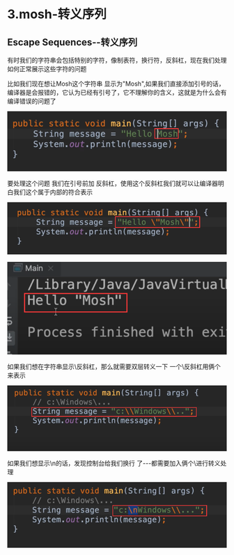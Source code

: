 # 3.mosh-转义序列



## Escape Sequences--转义序列



​	有时我们的字符串会包括特别的字符，像制表符，换行符，反斜杠，现在我们处理如何正常展示这些字符的问题



比如我们现在想让Mosh这个字符串 显示为"Mosh",如果我们直接添加引号的话，编译器是会报错的，它认为已经有引号了，它不理解你的含义，这就是为什么会有编译错误的问题了

![1648305187005](../../../.vuepress/public/images/1648305187005.png)





要处理这个问题 我们在引号前加 反斜杠，使用这个反斜杠我们就可以让编译器明白我们这个属于内部的符合表示

![1648305456883](../../../.vuepress/public/images/1648305456883.png)





![1648305515280](../../../.vuepress/public/images/1648305515280.png)



如果我们想在字符串显示\反斜杠，那么就需要双层转义一下 一个\反斜杠用俩个来表示

![1648305711100](../../../.vuepress/public/images/1648305711100.png)





如果我们想显示\n的话，发现控制台给我们换行 了---都需要加入俩个\\进行转义处理

![1648305822757](../../../.vuepress/public/images/1648305822757.png)

































































































